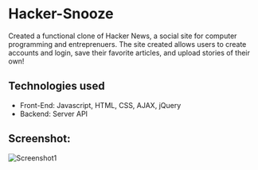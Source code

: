 # Hacker-Snooze

Created a functional clone of Hacker News, a social site for computer programming and entreprenuers. The site created allows users to create accounts and login, save their favorite articles, and upload stories of their own!

## Technologies used
- Front-End: Javascript, HTML, CSS, AJAX, jQuery
- Backend: Server API

## Screenshot:
![Screenshot1](https://i.imgur.com/G2IUkcf.png)

